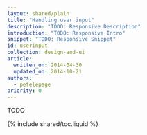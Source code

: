 ```yaml
---
layout: shared/plain
title: "Handling user input"
description: "TODO: Responsive Description"
introduction: "TODO: Responsive Intro"
snippet: "TODO: Responsive Snippet"
id: userinput
collection: design-and-ui
article:
  written_on: 2014-04-30
  updated_on: 2014-10-21
authors:
  - petelepage
priority: 0
---
```


<p class="intro">
  TODO
</p>

{% include shared/toc.liquid %}

